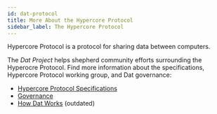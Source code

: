 ```yaml
---
id: dat-protocol
title: More About the Hypercore Protocol
sidebar_label: The Hypercore Protocol
---
```


Hypercore Protocol is a protocol for sharing data between computers.

The *Dat Project* helps shepherd community efforts surrounding the Hyperocre Protocol.
Find more information about the specifications, Hypercore Protocol working group, and Dat governance:

* [Hypercore Protocol Specifications](https://hypercore-protocol.org/)
* [Governance](https://github.com/datproject/governance)
* [How Dat Works](https://datprotocol.github.io/how-dat-works/) (outdated)
